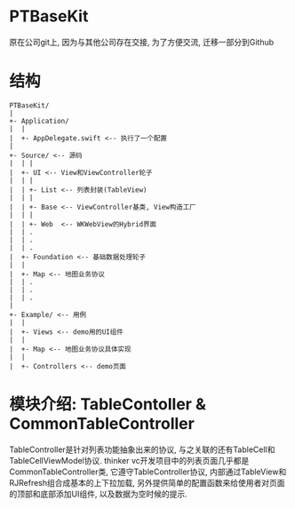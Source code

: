 # PTBaseKit

原在公司git上, 因为与其他公司存在交接, 为了方便交流, 迁移一部分到Github

# 结构
```
PTBaseKit/
|
+- Application/
|  |
|  +- AppDelegate.swift <-- 执行了一个配置
|
+- Source/ <-- 源码
|  | |
|  +- UI <-- View和ViewController轮子
|  | |
|  | +- List <-- 列表封装(TableView)
|  | |
|  | +- Base <-- ViewController基类, View构造工厂
|  | |
|  | +- Web  <-- WKWebView的Hybrid界面
|  | .
|  | .
|  | .
|  +- Foundation <-- 基础数据处理轮子
|  |
|  +- Map <-- 地图业务协议
|  | .
|  | .
|  | .
|
+- Example/ <-- 用例
|  |
|  +- Views <-- demo用的UI组件
|  |
|  +- Map <-- 地图业务协议具体实现
|  |
|  +- Controllers <-- demo页面
```

 # 模块介绍: TableContoller & CommonTableController
 
 TableController是针对列表功能抽象出来的协议, 与之关联的还有TableCell和TableCellViewModel协议.
 thinker vc开发项目中的列表页面几乎都是CommonTableController类, 它遵守TableController协议, 内部通过TableView和RJRefresh组合成基本的上下拉加载, 另外提供简单的配置函数来给使用者对页面的顶部和底部添加UI组件, 以及数据为空时候的提示.
 
 
 
 
 
 
 
 
